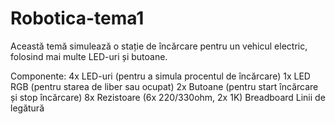 # Robotica-tema1

Această temă simulează o stație de încărcare pentru un vehicul electric, folosind mai multe LED-uri și butoane.

Componente:
    4x LED-uri (pentru a simula procentul de încărcare)
    1x LED RGB (pentru starea de liber sau ocupat)
    2x Butoane (pentru start încărcare și stop încărcare)
    8x Rezistoare (6x 220/330ohm, 2x 1K)
    Breadboard
    Linii de legătură

